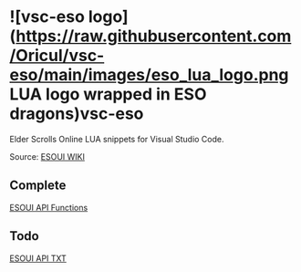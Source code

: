 # ![vsc-eso logo](https://raw.githubusercontent.com/Oricul/vsc-eso/main/images/eso_lua_logo.png LUA logo wrapped in ESO dragons)vsc-eso

Elder Scrolls Online LUA snippets for Visual Studio Code.

Source: [ESOUI WIKI](https://wiki.esoui.com/Main_Page)

## Complete

[ESOUI API Functions](https://wiki.esoui.com/ESOUI_API_Funcs)

## Todo

[ESOUI API TXT](https://www.esoui.com/forums/attachment.php?attachmentid=1506&d=1661227979)
